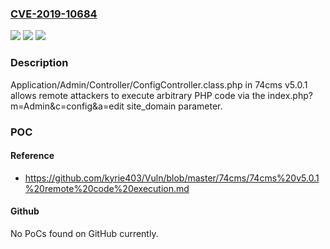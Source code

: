### [CVE-2019-10684](https://cve.mitre.org/cgi-bin/cvename.cgi?name=CVE-2019-10684)
![](https://img.shields.io/static/v1?label=Product&message=n%2Fa&color=blue)
![](https://img.shields.io/static/v1?label=Version&message=n%2Fa&color=blue)
![](https://img.shields.io/static/v1?label=Vulnerability&message=n%2Fa&color=brighgreen)

### Description

Application/Admin/Controller/ConfigController.class.php in 74cms v5.0.1 allows remote attackers to execute arbitrary PHP code via the index.php?m=Admin&c=config&a=edit site_domain parameter.

### POC

#### Reference
- https://github.com/kyrie403/Vuln/blob/master/74cms/74cms%20v5.0.1%20remote%20code%20execution.md

#### Github
No PoCs found on GitHub currently.


